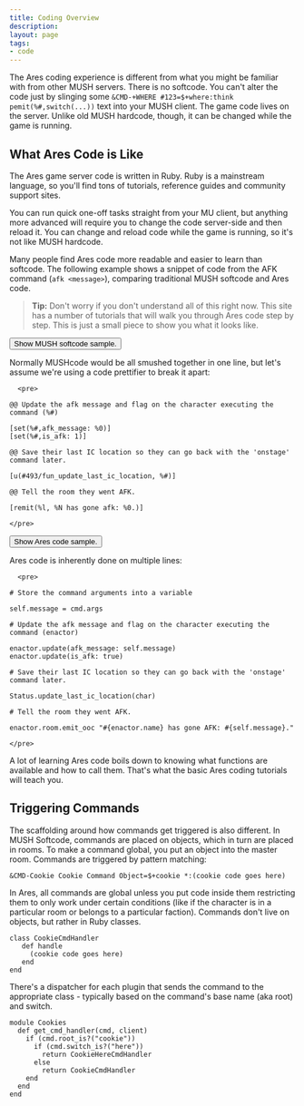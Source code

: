 ```yaml
---
title: Coding Overview
description:
layout: page
tags: 
- code
---
```


The Ares coding experience is different from what you might be familiar with from other MUSH servers.  There is no softcode.  You can't alter the code just by slinging some `&CMD-+WHERE #123=$+where:think pemit(%#,switch(...))` text into your MUSH client.  The game code lives on the server.  Unlike old MUSH hardcode, though, it can be changed while the game is running. 

## What Ares Code is Like

The Ares game server code is written in Ruby.  Ruby is a mainstream language, so you'll find tons of tutorials, reference guides and community support sites.

You can run quick one-off tasks straight from your MU client, but anything more advanced will require you to change the code server-side and then reload it.  You can change and reload code while the game is running, so it's not like MUSH hardcode.

Many people find Ares code more readable and easier to learn than softcode.  The following example shows a snippet of code from the AFK command (`afk <message>`), comparing traditional MUSH softcode and Ares code.

> <i class="fa fa-info-circle"></i> **Tip:** Don't worry if you don't understand all of this right now.  This site has a number of tutorials that will walk you through Ares code step by step.  This is just a small piece to show you what it looks like.


  <button class="btn btn-primary" type="button" data-toggle="collapse" data-target="#collapseMUEx" aria-expanded="false" aria-controls="collapseExample">
    Show MUSH softcode sample.
  </button>

<div class="collapse" id="collapseMUEx">
  <div class="card card-block">

Normally MUSHcode would be all smushed together in one line, but let's assume we're using a code prettifier to break it apart:

      <pre>

    @@ Update the afk message and flag on the character executing the command (%#)
    
    [set(%#,afk_message: %0)]
    [set(%#,is_afk: 1)]
    
    @@ Save their last IC location so they can go back with the 'onstage' command later.

    [u(#493/fun_update_last_ic_location, %#)]
    
    @@ Tell the room they went AFK. 
    
    [remit(%l, %N has gone afk: %0.)]
    
    </pre>
  </div>
</div>

  <button class="btn btn-primary" type="button" data-toggle="collapse" data-target="#collapseExample" aria-expanded="false" aria-controls="collapseExample">
    Show Ares code sample.
  </button>

<div class="collapse" id="collapseExample">
  <div class="card card-block">

Ares code is inherently done on multiple lines:

      <pre>
 
    # Store the command arguments into a variable

    self.message = cmd.args
    
    # Update the afk message and flag on the character executing the command (enactor)

    enactor.update(afk_message: self.message)
    enactor.update(is_afk: true)
    
    # Save their last IC location so they can go back with the 'onstage' command later.

    Status.update_last_ic_location(char)
    
    # Tell the room they went AFK.  
    
    enactor.room.emit_ooc "#{enactor.name} has gone AFK: #{self.message}."

    </pre>
  </div>
</div>

A lot of learning Ares code boils down to knowing what functions are available and how to call them.  That's what the basic Ares coding tutorials will teach you.

## Triggering Commands

The scaffolding around how commands get triggered is also different.  In MUSH Softcode, commands are placed on objects, which in turn are placed in rooms.  To make a command global, you put an object into the master room.  Commands are triggered by pattern matching:

    &CMD-Cookie Cookie Command Object=$+cookie *:(cookie code goes here)

In Ares, all commands are global unless you put code inside them restricting them to only work under certain conditions (like if the character is in a particular room or belongs to a particular faction).  Commands don't live on objects, but rather in Ruby classes.

    class CookieCmdHandler
       def handle
         (cookie code goes here)
       end
    end

There's a dispatcher for each plugin that sends the command to the appropriate class - typically based on the command's base name (aka root) and switch.

    module Cookies
      def get_cmd_handler(cmd, client)
        if (cmd.root_is?("cookie"))
          if (cmd.switch_is?("here"))
            return CookieHereCmdHandler
          else
            return CookieCmdHandler
        end
      end
    end
